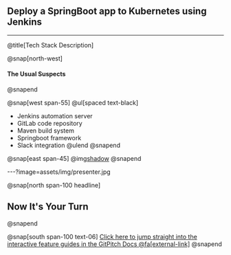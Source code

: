 ## Deploy a SpringBoot app to Kubernetes using Jenkins
---
@title[Tech Stack Description]

@snap[north-west]
#### The Usual Suspects
@snapend

@snap[west span-55]
@ul[spaced text-black]
- Jenkins automation server
- GitLab code repository
- Maven build system
- Springboot framework
- Slack integration
@ulend
@snapend

@snap[east span-45]
@img[shadow](assets/img/tech_stack.png)
@snapend

---?image=assets/img/presenter.jpg

@snap[north span-100 headline]
## Now It's Your Turn
@snapend

@snap[south span-100 text-06]
[Click here to jump straight into the interactive feature guides in the GitPitch Docs @fa[external-link]](https://gitpitch.com/docs/getting-started/tutorial/)
@snapend

